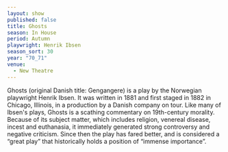 ```yaml
---
layout: show
published: false
title: Ghosts
season: In House
period: Autumn
playwright: Henrik Ibsen
season_sort: 30
year: "70_71"
venue:
  - New Theatre
---
```


Ghosts (original Danish title: Gengangere) is a play by the Norwegian playwright Henrik Ibsen. It was written in 1881 and first staged in 1882 in Chicago, Illinois, in a production by a Danish company on tour. Like many of Ibsen's plays, Ghosts is a scathing commentary on 19th-century morality. Because of its subject matter, which includes religion, venereal disease, incest and euthanasia, it immediately generated strong controversy and negative criticism. Since then the play has fared better, and is considered a “great play” that historically holds a position of “immense importance”.
